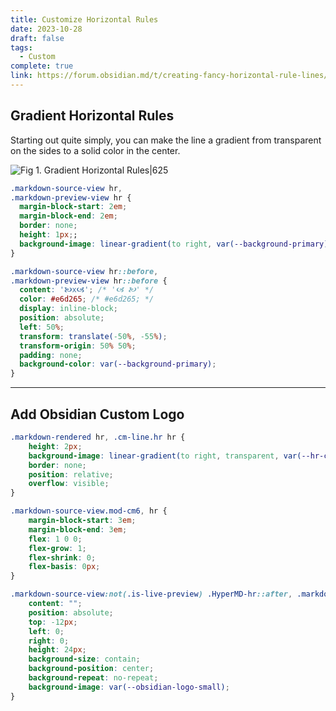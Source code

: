 ```yaml
---
title: Customize Horizontal Rules
date: 2023-10-28
draft: false
tags:
  - Custom
complete: true
link: https://forum.obsidian.md/t/creating-fancy-horizontal-rule-lines/63700
---
```

## Gradient Horizontal Rules

Starting out quite simply, you can make the line a gradient from transparent on the sides to a solid color in the center.

![Fig 1. Gradient Horizontal Rules|625](https://forum.obsidian.md/uploads/default/original/3X/b/7/b7aa438bfbccce41507d6791d7556daee9b2b889.png)


```css
.markdown-source-view hr,
.markdown-preview-view hr {
  margin-block-start: 2em;
  margin-block-end: 2em;
  border: none;
  height: 1px;;
  background-image: linear-gradient(to right, var(--background-primary), tan, yellow, #e6d265, yellow, tan, var(--background-primary));
}

.markdown-source-view hr::before, 
.markdown-preview-view hr::before {
  content: '🙤x🙦'; /* '🙦 🙤' */
  color: #e6d265; /* #e6d265; */
  display: inline-block;
  position: absolute;
  left: 50%;
  transform: translate(-50%, -55%);
  transform-origin: 50% 50%;
  padding: none;
  background-color: var(--background-primary);
}
```


---


## Add Obsidian Custom Logo

```css
.markdown-rendered hr, .cm-line.hr hr {
    height: 2px;
    background-image: linear-gradient(to right, transparent, var(--hr-color) 46.2%, transparent 46.2%, transparent 54%, var(--hr-color) 54%, transparent);
    border: none;
    position: relative;
    overflow: visible;
}

.markdown-source-view.mod-cm6, hr {
    margin-block-start: 3em;
    margin-block-end: 3em;
    flex: 1 0 0;
    flex-grow: 1;
    flex-shrink: 0;
    flex-basis: 0px;
}

.markdown-source-view:not(.is-live-preview) .HyperMD-hr::after, .markdown-rendered hr::after, .cm-line.hr hr::after {
    content: "";
    position: absolute;
    top: -12px;
    left: 0;
    right: 0;
    height: 24px;
    background-size: contain;
    background-position: center;
    background-repeat: no-repeat;
    background-image: var(--obsidian-logo-small);
}
```